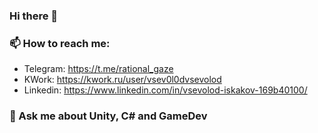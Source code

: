 ### Hi there 🖖
### 📫 How to reach me: 
- Telegram: https://t.me/rational_gaze
- KWork: https://kwork.ru/user/vsev0l0dvsevolod
- Linkedin: https://www.linkedin.com/in/vsevolod-iskakov-169b40100/
### 💬 Ask me about Unity, C# and GameDev

<!--
**viskakov/viskakov** is a ✨ _special_ ✨ repository because its `README.md` (this file) appears on your GitHub profile.

Here are some ideas to get you started:

- 🔭 I’m currently working on ...
- 🌱 I’m currently learning ...
- 👯 I’m looking to collaborate on ...
- 🤔 I’m looking for help with ...
- 💬 Ask me about ...
- 📫 How to reach me: ...
- 😄 Pronouns: ...
- ⚡ Fun fact: ...
-->
